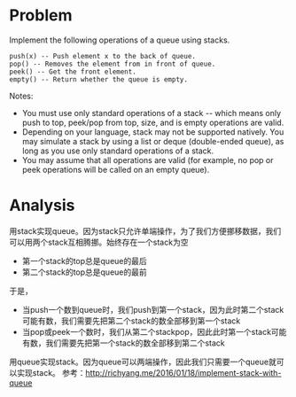 # Problem

Implement the following operations of a queue using stacks.
```
push(x) -- Push element x to the back of queue.
pop() -- Removes the element from in front of queue.
peek() -- Get the front element.
empty() -- Return whether the queue is empty.
```
Notes:
- You must use only standard operations of a stack -- which means only push to top, peek/pop from top, size, and is empty operations are valid.
- Depending on your language, stack may not be supported natively. You may simulate a stack by using a list or deque (double-ended queue), as long as you use only standard operations of a stack.
- You may assume that all operations are valid (for example, no pop or peek operations will be called on an empty queue).

# Analysis

用stack实现queue。因为stack只允许单端操作，为了我们方便挪移数据，我们可以用两个stack互相腾挪。始终存在一个stack为空
- 第一个stack的top总是queue的最后
- 第二个stack的top总是queue的最前

于是，
- 当push一个数到queue时，我们push到第一个stack，因为此时第二个stack可能有数，我们需要先把第二个stack的数全部移到第一个stack
- 当pop或peek一个数时，我们从第二个stackpop，因此此时第一个stack可能有数，我们需要先把第一个stack的数全部移到第二个stack

用queue实现stack。因为queue可以两端操作，因此我们只需要一个queue就可以实现stack。
参考：http://richyang.me/2016/01/18/implement-stack-with-queue